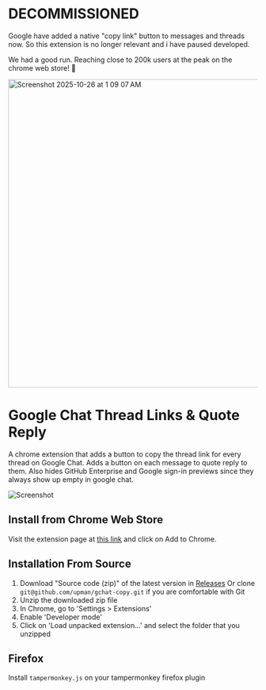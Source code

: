 # DECOMMISSIONED
Google have added a native "copy link" button to messages and threads now. So this extension is no longer relevant and i have paused developed.

We had a good run. Reaching close to 200k users at the peak on the chrome web store! 🥳

<img width="1492" height="621" alt="Screenshot 2025-10-26 at 1 09 07 AM" src="https://github.com/user-attachments/assets/cc9e934d-b8fd-4a4c-9b46-2d855883edf4" />


# Google Chat Thread Links & Quote Reply
A chrome extension that adds a button to copy the thread link for every thread on Google Chat.
Adds a button on each message to quote reply to them.
Also hides GitHub Enterprise and Google sign-in previews since they always show up empty in google chat.

![Screenshot](https://i.imgur.com/s8NDSmo.gif)

## Install from Chrome Web Store
Visit the extension page at [this link](https://chrome.google.com/webstore/detail/google-chat-thread-links/aogkhbmeeckelbhfemleoajbglamokbc) and click on Add to Chrome.

## Installation From Source
1. Download "Source code (zip)" of the latest version in [Releases](https://github.com/upman/gchat-copy/releases)
Or clone `git@github.com/upman/gchat-copy.git` if you are comfortable with Git
2. Unzip the downloaded zip file
3. In Chrome, go to 'Settings > Extensions'
4. Enable 'Developer mode'
5. Click on 'Load unpacked extension...' and select the folder that you unzipped

## Firefox

Install `tampermonkey.js` on your tampermonkey firefox plugin

